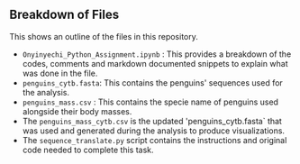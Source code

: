 ## Breakdown of Files

This shows an outline of the files  in this repository.

* `Onyinyechi_Python_Assignment.ipynb` : This provides a breakdown of the codes, comments and markdown documented snippets to explain what was done in the file.
* `penguins_cytb.fasta`: This contains the penguins' sequences used for the analysis. 
* `penguins_mass.csv` : This contains the specie name of penguins used alongside their body masses. 
* The `penguins_mass_cytb.csv` is the updated 'penguins_cytb.fasta` that was used and generated during the analysis to produce visualizations.
* The `sequence_translate.py` script contains the instructions and original code needed to complete this task.
